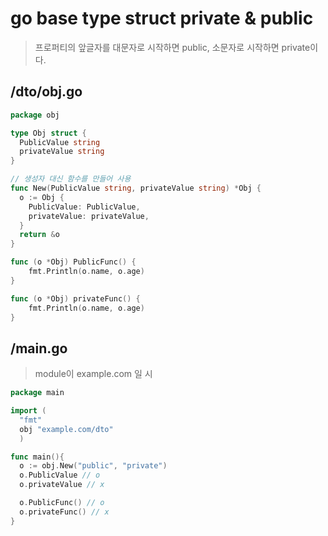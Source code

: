 # go base type struct private & public

> 프로퍼티의 앞글자를 대문자로 시작하면 public, 소문자로 시작하면 private이다.

## /dto/obj.go

```go
package obj

type Obj struct {
  PublicValue string
  privateValue string
}

// 생성자 대신 함수를 만들어 사용
func New(PublicValue string, privateValue string) *Obj {
  o := Obj {
    PublicValue: PublicValue,
    privateValue: privateValue,
  }
  return &o
}

func (o *Obj) PublicFunc() {
    fmt.Println(o.name, o.age)
}

func (o *Obj) privateFunc() {
    fmt.Println(o.name, o.age)
}
```

## /main.go

> module이 example.com 일 시

```go
package main

import (
  "fmt"
  obj "example.com/dto"
  )

func main(){
  o := obj.New("public", "private")
  o.PublicValue // o
  o.privateValue // x

  o.PublicFunc() // o
  o.privateFunc() // x
}
```
